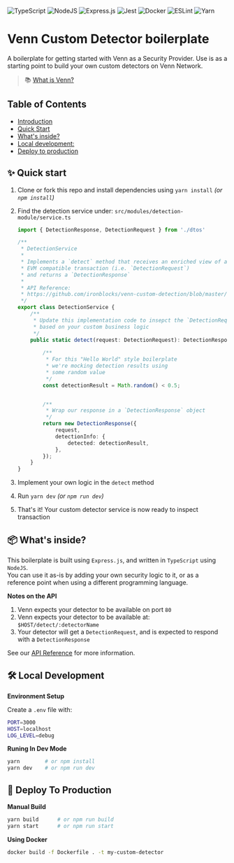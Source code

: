 ![TypeScript](https://img.shields.io/badge/typescript-%23007ACC.svg?style=for-the-badge&logo=typescript&logoColor=white)
![NodeJS](https://img.shields.io/badge/node.js-6DA55F?style=for-the-badge&logo=node.js&logoColor=white)
![Express.js](https://img.shields.io/badge/express.js-%23404d59.svg?style=for-the-badge&logo=express&logoColor=%2361DAFB)
![Jest](https://img.shields.io/badge/-jest-%23C21325?style=for-the-badge&logo=jest&logoColor=white)
![Docker](https://img.shields.io/badge/docker-%230db7ed.svg?style=for-the-badge&logo=docker&logoColor=white)
![ESLint](https://img.shields.io/badge/ESLint-4B3263?style=for-the-badge&logo=eslint&logoColor=white)
![Yarn](https://img.shields.io/badge/yarn-%232C8EBB.svg?style=for-the-badge&logo=yarn&logoColor=white)

# Venn Custom Detector boilerplate
A boilerplate for getting started with Venn as a Security Provider. Use is as a starting point to build your own custom detectors on Venn Network.

> 📚 [What is Venn?](https://docs.venn.build/)

## Table of Contents
- [Introduction](#venn-custom-detector-boilerplate)
- [Quick Start](#quick-start)
- [What's inside?](#-whats-inside)
- [Local development:](#️-local-development)
- [Deploy to production](#-deploy-to-production)

## ✨ Quick start
1. Clone or fork this repo and install dependencies using `yarn install` _(or `npm install`)_
2. Find the detection service under: `src/modules/detection-module/service.ts`

    ```ts
    import { DetectionResponse, DetectionRequest } from './dtos'

    /**
     * DetectionService
     *
     * Implements a `detect` method that receives an enriched view of an
     * EVM compatible transaction (i.e. `DetectionRequest`)
     * and returns a `DetectionResponse`
     *
     * API Reference:
     * https://github.com/ironblocks/venn-custom-detection/blob/master/docs/requests-responses.docs.md
     */
    export class DetectionService {
        /**
         * Update this implementation code to insepct the `DetectionRequest`
         * based on your custom business logic
         */
        public static detect(request: DetectionRequest): DetectionResponse {
            
            /**
             * For this "Hello World" style boilerplate
             * we're mocking detection results using
             * some random value
             */
            const detectionResult = Math.random() < 0.5;


            /**
             * Wrap our response in a `DetectionResponse` object
             */
            return new DetectionResponse({
                request,
                detectionInfo: {
                    detected: detectionResult,
                },
            });
        }
    }
    ```

3. Implement your own logic in the `detect` method
4. Run `yarn dev` _(or `npm run dev`)_
5. That's it! Your custom detector service is now ready to inspect transaction

## 📦 What's inside?
This boilerplate is built using `Express.js`, and written in `TypeScript` using `NodeJS`.  
You can use it as-is by adding your own security logic to it, or as a reference point when using a different programming language.

**Notes on the API**
1. Venn expects your detector to be available on port `80`
2. Venn expects your detector to be available at: `$HOST/detect/:detectorName`
3. Your detector will get a `DetectionRequest`, and is expected to respond with a `DetectionResponse`

See our [API Reference](https://github.com/ironblocks/venn-custom-detection/blob/master/docs/requests-responses.docs.md) for more information.

## 🛠️ Local Development

**Environment Setup**

Create a `.env` file with:

```bash
PORT=3000
HOST=localhost
LOG_LEVEL=debug
```

**Runing In Dev Mode**
```bash
yarn        # or npm install
yarn dev    # or npm run dev
```

## 🚀 Deploy To Production

**Manual Build**

```bash
yarn build      # or npm run build
yarn start      # or npm run start
```


**Using Docker**
```bash
docker build -f Dockerfile . -t my-custom-detector
```

